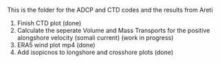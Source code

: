 This is the folder for the ADCP and CTD codes and the results from Areti 

1) Finish CTD plot (done)
2) Calculate the seperate Volume and Mass Transports for the positive alongshore velocity (somali current) (work in progress)
3) ERA5 wind plot mp4 (done)
4) Add isopicnos to longshore and crosshore plots (done)

